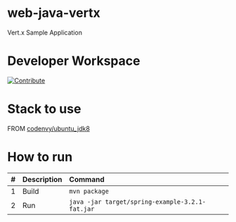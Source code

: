 # web-java-vertx

Vert.x Sample Application

# Developer Workspace
[![Contribute](http://beta.codenvy.com/factory/resources/codenvy-contribute.svg)](http://beta.codenvy.com/f?id=wlusz67vr3lpmgz8)

# Stack to use

FROM [codenvy/ubuntu_jdk8](https://hub.docker.com/r/codenvy/ubuntu_jdk8/)

# How to run

| #       | Description           | Command  |
| :------------- |:-------------| :-----|
| 1      | Build | `mvn package` |
| 2      | Run | `java -jar target/spring-example-3.2.1-fat.jar` |